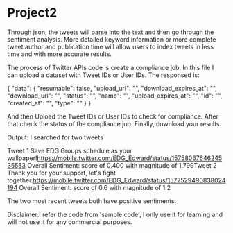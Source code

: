 # Project2

Through json, the tweets will parse into the text and then go through the sentiment analysis. More detailed keyword information or more complete tweet author and publication time will allow users to index tweets in less time and with more accurate results.

The process of Twitter APIs code is create a compliance job. In this file I can upload a dataset with Tweet IDs or User IDs. The responsed is:

{
    "data": {
        "resumable": false,
        "upload_url": "",
        "download_expires_at": "",
        "download_url": "",
        "status": "",
        "name": "",
        "upload_expires_at": "",
        "id": "",
        "created_at": "",
        "type": ""
    }
}

And then Upload the Tweet IDs or User IDs to check for compliance. After that check the status of the compliance job. Finally, download your results.

Output: I searched for two tweets

Tweet 1 Save EDG Groups schedule as your wallpaper!https://mobile.twitter.com/EDG_Edward/status/1575806764624535553 Overall Sentiment: score of 0.400 with magnitude of 1.799Tweet 2 Thank you for your support, let's fight together.https://mobile.twitter.com/EDG_Edward/status/1577529490838024194 Overall Sentiment: score of 0.6 with magnitude of 1.2

The two most recent tweets both have positive sentiments.

Disclaimer:I refer the code from 'sample code', I only use it for learning and will not use it for any commercial purposes.
